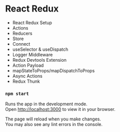# React Redux

- React Redux Setup
- Actions
- Reducers
- Store
- Connect
- useSelector & useDispatch
- Logger Middleware
- Redux Devtools Extension
- Action Payload
- mapStateToProps/mapDispatchToProps
- Async Actions
- Redux Thunk

### `npm start`

Runs the app in the development mode.\
Open [http://localhost:3000](http://localhost:3000) to view it in your browser.

The page will reload when you make changes.\
You may also see any lint errors in the console.
